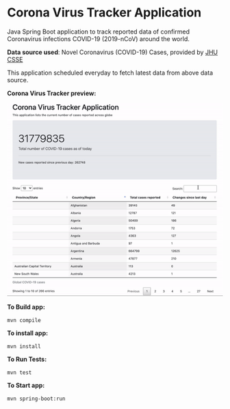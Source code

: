 # Corona Virus Tracker Application
Java Spring Boot application to track reported data of confirmed Coronavirus infections COVID-19 (2019-nCoV) around the world.

**Data source used**: Novel Coronavirus (COVID-19) Cases, provided by [JHU CSSE](https://github.com/CSSEGISandData/COVID-19)

This application scheduled everyday to fetch latest data from above data source.

**Corona Virus Tracker preview:**

![Alt text](corona_virus_tracker_application.gif?raw=true "Corona Virus Tracker UI")

**To Build app:**
```$xslt
mvn compile
```
**To install app:** 
```$xslt
mvn install
```
**To Run Tests:**
```$xslt
mvn test
```
**To Start app:**
```$xslt
mvn spring-boot:run
```